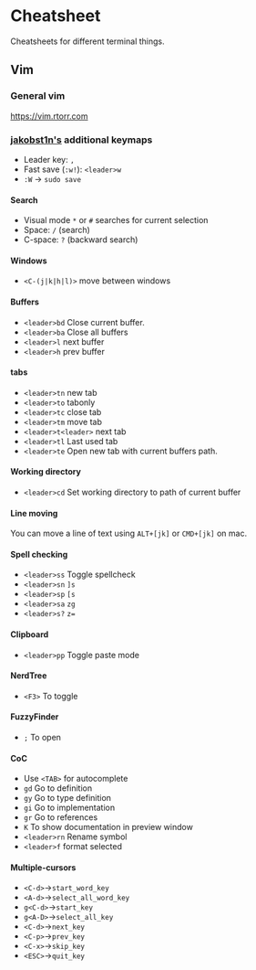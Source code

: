 # Cheatsheet 
Cheatsheets for different terminal things. 

## Vim

### General vim

https://vim.rtorr.com

### [jakobst1n's](https://github.com/jakobst1n/dotfiles) additional keymaps
- Leader key: `,`
- Fast save (`:w!`): `<leader>w`
- `:W` -> `sudo save`

#### Search
- Visual mode `*` or `#` searches for current selection
- Space: `/` (search)
- C-space: `?` (backward search)

#### Windows
- `<C-(j|k|h|l)>`  move between windows

#### Buffers
- `<leader>bd` Close current buffer.
- `<leader>ba` Close all buffers
- `<leader>l` next buffer
- `<leader>h` prev buffer

#### tabs
- `<leader>tn` new tab
- `<leader>to` tabonly
- `<leader>tc` close tab
- `<leader>tm` move tab
- `<leader>t<leader>` next tab
- `<leader>tl` Last used tab
- `<leader>te` Open new tab with current buffers path.

#### Working directory
- `<leader>cd` Set working directory to path of current buffer

#### Line moving
You can move a line of text using `ALT+[jk]` or `CMD+[jk]` on mac.

#### Spell checking
- `<leader>ss` Toggle spellcheck
- `<leader>sn` `]s`
- `<leader>sp` `[s`
- `<leader>sa` `zg`
- `<leader>s?` `z=`

#### Clipboard
- `<leader>pp` Toggle paste mode

#### NerdTree
- `<F3>` To toggle

#### FuzzyFinder
- `;` To open

#### CoC
- Use `<TAB>` for autocomplete
- `gd` Go to definition
- `gy` Go to type definition
- `gi` Go to implementation
- `gr` Go to references
- `K` To show documentation in preview window
- `<leader>rn` Rename symbol
- `<leader>f` format selected

#### Multiple-cursors
- `<C-d>`->`start_word_key`
- `<A-d>`->`select_all_word_key`
- `g<C-d>`->`start_key`
- `g<A-D>`->`select_all_key`
- `<C-d>`->`next_key`
- `<C-p>`->`prev_key`
- `<C-x>`->`skip_key`
- `<ESC>`->`quit_key`